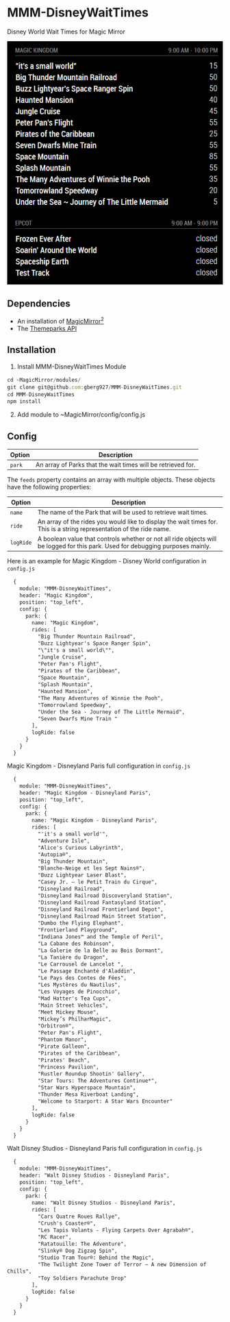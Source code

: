 # MMM-DisneyWaitTimes

Disney World Wait Times for Magic Mirror

![alt text](https://github.com/gberg927/MMM-DisneyWaitTimes/blob/master/wait-times-demo.png)

## Dependencies

- An installation of [MagicMirror<sup>2</sup>](https://github.com/MichMich/MagicMirror)
- The [Themeparks API](https://github.com/cubehouse/themeparks)

## Installation

1. Install MMM-DisneyWaitTimes Module

```javascript
cd ~MagicMirror/modules/
git clone git@github.com:gberg927/MMM-DisneyWaitTimes.git
cd MMM-DisneyWaitTimes
npm install
```

2. Add module to ~MagicMirror/config/config.js

## Config

| **Option** | **Description**                                              |
| ---------- | ------------------------------------------------------------ |
| `park`     | An array of Parks that the wait times will be retrieved for. |

The `feeds` property contains an array with multiple objects. These objects have the following properties:

| Option    | Description                                                                                                                     |
| --------- | ------------------------------------------------------------------------------------------------------------------------------- |
| `name`    | The name of the Park that will be used to retrieve wait times.                                                                  |
| `ride`    | An array of the rides you would like to display the wait times for. This is a string representation of the ride name.           |
| `logRide` | A boolean value that controls whether or not all ride objects will be logged for this park. Used for debugging purposes mainly. |

Here is an example for Magic Kingdom - Disney World configuration in `config.js`

```
  {
    module: "MMM-DisneyWaitTimes",
    header: "Magic Kingdom",
    position: "top_left",
    config: {
      park: {
        name: "Magic Kingdom",
        rides: [
          "Big Thunder Mountain Railroad",
          "Buzz Lightyear's Space Ranger Spin",
          "\"it's a small world\"",
          "Jungle Cruise",
          "Peter Pan's Flight",
          "Pirates of the Caribbean",
          "Space Mountain",
          "Splash Mountain",
          "Haunted Mansion",
          "The Many Adventures of Winnie the Pooh",
          "Tomorrowland Speedway",
          "Under the Sea - Journey of The Little Mermaid",
          "Seven Dwarfs Mine Train "
        ],
        logRide: false
      }
    }
  }
```

Magic Kingdom - Disneyland Paris full configuration in `config.js`

```
  {
    module: "MMM-DisneyWaitTimes",
    header: "Magic Kingdom - Disneyland Paris",
    position: "top_left",
    config: {
      park: {
        name: "Magic Kingdom - Disneyland Paris",
        rides: [
          "'it's a small world'",
          "Adventure Isle",
          "Alice's Curious Labyrinth",
          "Autopia®",
          "Big Thunder Mountain",
          "Blanche-Neige et les Sept Nains®",
          "Buzz Lightyear Laser Blast",
          "Casey Jr. – le Petit Train du Cirque",
          "Disneyland Railroad",
          "Disneyland Railroad Discoveryland Station",
          "Disneyland Railroad Fantasyland Station",
          "Disneyland Railroad Frontierland Depot",
          "Disneyland Railroad Main Street Station",
          "Dumbo the Flying Elephant",
          "Frontierland Playground",
          "Indiana Jones™ and the Temple of Peril",
          "La Cabane des Robinson",
          "La Galerie de la Belle au Bois Dormant",
          "La Tanière du Dragon",
          "Le Carrousel de Lancelot ",
          "Le Passage Enchanté d'Aladdin",
          "Le Pays des Contes de Fées",
          "Les Mystères du Nautilus",
          "Les Voyages de Pinocchio",
          "Mad Hatter's Tea Cups",
          "Main Street Vehicles",
          "Meet Mickey Mouse",
          "Mickey’s PhilharMagic",
          "Orbitron®",
          "Peter Pan's Flight",
          "Phantom Manor",
          "Pirate Galleon",
          "Pirates of the Caribbean",
          "Pirates' Beach",
          "Princess Pavilion",
          "Rustler Roundup Shootin' Gallery",
          "Star Tours: The Adventures Continue*",
          "Star Wars Hyperspace Mountain",
          "Thunder Mesa Riverboat Landing",
          "Welcome to Starport: A Star Wars Encounter"
        ],
        logRide: false
      }
    }
  }
```

Walt Disney Studios - Disneyland Paris full configuration in `config.js`

```
  {
    module: "MMM-DisneyWaitTimes",
    header: "Walt Disney Studios - Disneyland Paris",
    position: "top_left",
    config: {
      park: {
        name: "Walt Disney Studios - Disneyland Paris",
        rides: [
          "Cars Quatre Roues Rallye",
          "Crush's Coaster®",
          "Les Tapis Volants - Flying Carpets Over Agrabah®",
          "RC Racer",
          "Ratatouille: The Adventure",
          "Slinky® Dog Zigzag Spin",
          "Studio Tram Tour®: Behind the Magic",
          "The Twilight Zone Tower of Terror – A new Dimension of Chills",
          "Toy Soldiers Parachute Drop"
        ],
        logRide: false
      }
    }
  }
```
